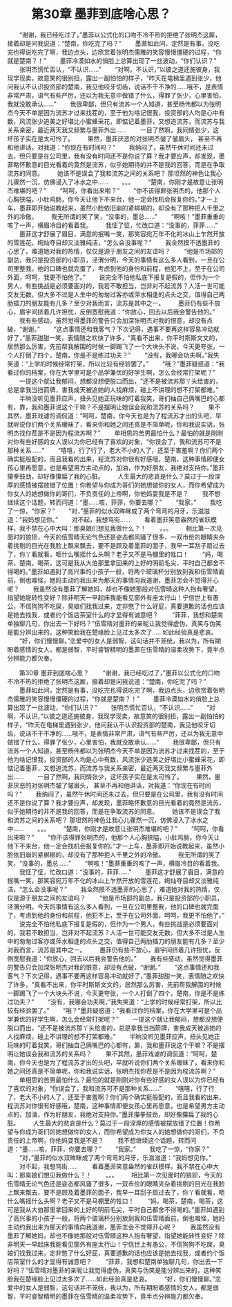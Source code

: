 # 　　第30章 墨菲到底啥心思？
　　“谢谢，我已经吃过了，”墨菲以公式化的口吻不冷不热的拒绝了张明杰这厮，接着却是问我说道：“楚南，你吃完了吗？”
　　墨菲如此问，定然是有事，没吃完也得说吃完了啊，我边点头，边欣赏着张明杰儒雅的笑容慢慢僵硬的过程，“你就是楚南？！”
　　墨菲冷漠如水的俏脸上总算出现了一丝波动，“你们认识？”
　　张明杰慌忙否认，“不认识……”
　　“对啊，不认识，”以彼之道还施彼身，我现学现卖，故意笑的很别扭，露出一副怕怕的样子，“昨天在电梯里遇到张少，他问我认不认识投资部的楚南，我见他咬牙切齿，说话不干不净的……哦不，是表情非常严肃，语气有些严厉，还以为我无意中做错了什么，得罪了张少，心里害怕，我就没敢承认……”
　　我很卑鄙，但只有流苏一个人知道，甚至杨伟都以为张明杰今天不单是因为流苏才过来找茬的，至于他为啥记恨我，投资部的人均是心中有数，风流张少追美之好堪比小蜜蜂采花，即惦记着墨菲，又想追流苏，而流苏与我关系亲密，最近两天我又频繁与墨菲外出……
　　一目了然啊，我同情张少，这坏孩子实在是太可怜了。
　　果然，墨菲厌恶的对张明杰皱了皱眉头， 甚至不再和他讲话，对我道：“你现在有时间吗？”
　　我纳闷了，虽然午休时间还未过去，但只要是在公司里，我有没有时间还不是你说了算？我才要应声，却发现，墨菲略怀歉意的目光看着的竟然是流苏，似乎她期待的并不是我的回答，而是在争取流苏的同意。
　　她该不是误会了我和流苏之间的关系吧？ 那坦然的神色让我心儿骤然一沉，仿佛浸入了冰水之中……
　　。。。
　　“楚南，你刚才是故意让张明杰难堪的吧？”
　　“呵呵，你看出来啦？”
　　“你不该得罪张明杰的，他那个人心胸狭隘，小肚鸡肠，你今天让他下不来台，他一定会找机会报复你的。”才一上车，墨菲即开始说教起来，虽然小脸依旧崩的紧梆梆的，却没有了那种拒人千里之外的冷傲。
　　我无所谓的笑了笑，“没事的，墨总……”
　　“啊咳！”墨菲重重的咳了一声，横眉冷目的看着我。
　　我怔了怔，忙改口道：“没事的，菲菲……”
　　墨菲这才舒展了眉目，满意的抿嘴一笑，那笑容宛万年不化的冰山上乍然开放的雪莲花，绚灿夺目却又淡雅纯洁，“怎么会没事呢？”
　　我全然摸不透墨菲的心思了，难道她对我的热情，仅仅是源于朋友之间的友谊吗？
　　“他是市场部的副总，我只是投资部的小职员，泾渭分明，今天的事情有这么多人看到，一旦在公司里整我，他的口碑也就完蛋了，考虑到他的身份和前程，他犯不上，至于在公司外面，呵呵，我更不怕他了。”
　　说完全不怕他私底下报复是假的，但作为一个男人，有些挑战是必须要面对的，我若不敢担当，岂非对不起流苏？人活一世可能交友无数，但大多不过是人生中的匆匆过客亦或萍水相逢的点头之交，值得自己两肋插刀的朋友能有几多？至少对我而言，流苏是其中之一。
　　墨菲仍有些不放心，眉宇间挤着几许担忧，反倒宽慰我道：“你放心，回去以后我会警告他的。”
　　我有些感动，虽然觉得墨菲的警告只会加深张明杰对我的恨意，却没有点破，“谢谢。”
　　“这点事情还和我客气？下次记得，遇事不要再这样容易冲动就好了，”墨菲甜甜一笑，表情随之欢快了许多，“真看不出来，你平时斯斯文文的，居然那么厉害，先前帮我解围的时候一脚踢飞了一个大块头不说，今天更夸张，一个人打倒了四个，楚南，你是不是练过功夫？”
　　“没有，我哪会功夫啊，”我失笑道：“上学的时候经常打架，所以比较有经验罢了。”
　　“哦？”墨菲疑惑道：“我看过你的档案，你在大学里可是个品学兼优的好学生啊，怎么会经常打架呢？”
　　一提这个就让我郁闷，想都没想便脱口而出，“还不是被流苏那丫头给害的，总是拿我当挡箭牌，害我成天被追她的人找麻烦，碰上不讲理的想不打架都难。”
　　半晌没听见墨菲应声，扭头见她正玩味的盯着我笑，哥们抽自己俩嘴巴的心都有，靠，我和墨菲说这个干嘛？不是摆明让她误会我和流苏的关系吗？
　　果不其然，墨菲戏谑的调侃道：“呵呵，楚南，你今天也是为了程流苏才出的头吧，早就听说你们两个关系暧昧了，看来你和她之间还真是不简单呢，你和我说实话，张明杰找你茬是不是因为程流苏啊？”
　　单相思的苦男最怕什么？最怕的就是刚刚对你有些好感的女人误以为你已经有了喜欢的对象，“你误会了，我和流苏可不是那种关系……”
　　“嘻嘻，行了行了，老大不小的人了，还至于害羞啊？你们两个确实挺般配的，而且我看的出来，程流苏对你很有好感哦，楚南，这种事情即便女孩心里再愿意，也是希望男方主动点的，加油，作为好朋友，我绝对支持你。”墨菲攥拳鼓劲，却好像攥扁了我的心脏。
　　人生最大的悲哀是什么？莫过于一段深厚的感情被摆放错了位置！你希望与你成为哥们的她想做你的女人，而你希望成为你女人的她想做你的哥们，不负责任的上帝啊，你他妈耍我是不是？
　　我不想继续这个话题，转而问道：“墨……咳，菲菲，你要去哪？”
　　“我家。”
　　我吃了一惊，“你家？”
　　“对，”墨菲的似水双眸眯成了两个弯弯的月牙，乐滋滋道：“我妈想见你。”
　　对不起，我想骂街……
　　看着墨菲笑意盎然的雀跃模样，我不禁在心中大叫：那臭娘们想见我做什么？！
　　。。。
　　相比第一次见面时的狼狈，今天的伍雪晴无论气色还是姿态都风骚了很多，一双市侩的眼睛夹杂着挑剔的目光在我脸上飘来飘去，要不是顾及着墨菲的面子，我早一耳刮子扇过去了，你丫看就看，咂什么嘴摇什么头啊？老子又不是马棚里的牲口！
　　“妈，喝茶，楚南，喝茶，这可是我从大伯那里拿回来的上好的明前毛尖，平时自己都舍不得喝的。”墨菲如遇到了高兴事的小孩子一般，将两个玻璃杯分别放到我和伍雪晴面前，倒也难怪，她妈主动约我出来为那天的事情向我道谢，墨菲怎会不觉得开心呢？
　　我虽然没有墨菲了解她妈，却也不像她那般对伍雪晴这种人抱有奢望，指望她能转性变好？除非明天一早起床我能看见窗外有座太行山！宁信世上有愚公，不信狗狗不吃屎，臭娘们找我过来，定非憋了什么好屁，真要道歉的话也应该是她去找我，或者约个饭店茶室什么的才显得有诚意吧？
　　“菲菲，我想和楚南单独聊几句，你出去一下好吗？”伍雪晴对墨菲的亲昵让我觉得虚伪，真笑与伪笑是能分辨出来的，这种笑脸我在楚缘脸上见过太多次了……如此经验真是悲哀。
　　“好，你们慢慢聊。”恋爱中的女人是弱智，这句话并不笼统，我以为，所有期盼着感情的女人，都是弱智，平时睿智精明的墨菲在伍雪晴的温柔攻势下，竟半点分辨能力都欠奉。

　　第30章 墨菲到底啥心思？
　　“谢谢，我已经吃过了，”墨菲以公式化的口吻不冷不热的拒绝了张明杰这厮，接着却是问我说道：“楚南，你吃完了吗？”
　　墨菲如此问，定然是有事，没吃完也得说吃完了啊，我边点头，边欣赏着张明杰儒雅的笑容慢慢僵硬的过程，“你就是楚南？！”
　　墨菲冷漠如水的俏脸上总算出现了一丝波动，“你们认识？”
　　张明杰慌忙否认，“不认识……”
　　“对啊，不认识，”以彼之道还施彼身，我现学现卖，故意笑的很别扭，露出一副怕怕的样子，“昨天在电梯里遇到张少，他问我认不认识投资部的楚南，我见他咬牙切齿，说话不干不净的……哦不，是表情非常严肃，语气有些严厉，还以为我无意中做错了什么，得罪了张少，心里害怕，我就没敢承认……”
　　我很卑鄙，但只有流苏一个人知道，甚至杨伟都以为张明杰今天不单是因为流苏才过来找茬的，至于他为啥记恨我，投资部的人均是心中有数，风流张少追美之好堪比小蜜蜂采花，即惦记着墨菲，又想追流苏，而流苏与我关系亲密，最近两天我又频繁与墨菲外出……
　　一目了然啊，我同情张少，这坏孩子实在是太可怜了。
　　果然，墨菲厌恶的对张明杰皱了皱眉头， 甚至不再和他讲话，对我道：“你现在有时间吗？”
　　我纳闷了，虽然午休时间还未过去，但只要是在公司里，我有没有时间还不是你说了算？我才要应声，却发现，墨菲略怀歉意的目光看着的竟然是流苏，似乎她期待的并不是我的回答，而是在争取流苏的同意。
　　她该不是误会了我和流苏之间的关系吧？ 那坦然的神色让我心儿骤然一沉，仿佛浸入了冰水之中……
　　。。。
　　“楚南，你刚才是故意让张明杰难堪的吧？”
　　“呵呵，你看出来啦？”
　　“你不该得罪张明杰的，他那个人心胸狭隘，小肚鸡肠，你今天让他下不来台，他一定会找机会报复你的。”才一上车，墨菲即开始说教起来，虽然小脸依旧崩的紧梆梆的，却没有了那种拒人千里之外的冷傲。
　　我无所谓的笑了笑，“没事的，墨总……”
　　“啊咳！”墨菲重重的咳了一声，横眉冷目的看着我。
　　我怔了怔，忙改口道：“没事的，菲菲……”
　　墨菲这才舒展了眉目，满意的抿嘴一笑，那笑容宛万年不化的冰山上乍然开放的雪莲花，绚灿夺目却又淡雅纯洁，“怎么会没事呢？”
　　我全然摸不透墨菲的心思了，难道她对我的热情，仅仅是源于朋友之间的友谊吗？
　　“他是市场部的副总，我只是投资部的小职员，泾渭分明，今天的事情有这么多人看到，一旦在公司里整我，他的口碑也就完蛋了，考虑到他的身份和前程，他犯不上，至于在公司外面，呵呵，我更不怕他了。”
　　说完全不怕他私底下报复是假的，但作为一个男人，有些挑战是必须要面对的，我若不敢担当，岂非对不起流苏？人活一世可能交友无数，但大多不过是人生中的匆匆过客亦或萍水相逢的点头之交，值得自己两肋插刀的朋友能有几多？至少对我而言，流苏是其中之一。
　　墨菲仍有些不放心，眉宇间挤着几许担忧，反倒宽慰我道：“你放心，回去以后我会警告他的。”
　　我有些感动，虽然觉得墨菲的警告只会加深张明杰对我的恨意，却没有点破，“谢谢。”
　　“这点事情还和我客气？下次记得，遇事不要再这样容易冲动就好了，”墨菲甜甜一笑，表情随之欢快了许多，“真看不出来，你平时斯斯文文的，居然那么厉害，先前帮我解围的时候一脚踢飞了一个大块头不说，今天更夸张，一个人打倒了四个，楚南，你是不是练过功夫？”
　　“没有，我哪会功夫啊，”我失笑道：“上学的时候经常打架，所以比较有经验罢了。”
　　“哦？”墨菲疑惑道：“我看过你的档案，你在大学里可是个品学兼优的好学生啊，怎么会经常打架呢？”
　　一提这个就让我郁闷，想都没想便脱口而出，“还不是被流苏那丫头给害的，总是拿我当挡箭牌，害我成天被追她的人找麻烦，碰上不讲理的想不打架都难。”
　　半晌没听见墨菲应声，扭头见她正玩味的盯着我笑，哥们抽自己俩嘴巴的心都有，靠，我和墨菲说这个干嘛？不是摆明让她误会我和流苏的关系吗？
　　果不其然，墨菲戏谑的调侃道：“呵呵，楚南，你今天也是为了程流苏才出的头吧，早就听说你们两个关系暧昧了，看来你和她之间还真是不简单呢，你和我说实话，张明杰找你茬是不是因为程流苏啊？”
　　单相思的苦男最怕什么？最怕的就是刚刚对你有些好感的女人误以为你已经有了喜欢的对象，“你误会了，我和流苏可不是那种关系……”
　　“嘻嘻，行了行了，老大不小的人了，还至于害羞啊？你们两个确实挺般配的，而且我看的出来，程流苏对你很有好感哦，楚南，这种事情即便女孩心里再愿意，也是希望男方主动点的，加油，作为好朋友，我绝对支持你。”墨菲攥拳鼓劲，却好像攥扁了我的心脏。
　　人生最大的悲哀是什么？莫过于一段深厚的感情被摆放错了位置！你希望与你成为哥们的她想做你的女人，而你希望成为你女人的她想做你的哥们，不负责任的上帝啊，你他妈耍我是不是？
　　我不想继续这个话题，转而问道：“墨……咳，菲菲，你要去哪？”
　　“我家。”
　　我吃了一惊，“你家？”
　　“对，”墨菲的似水双眸眯成了两个弯弯的月牙，乐滋滋道：“我妈想见你。”
　　对不起，我想骂街……
　　看着墨菲笑意盎然的雀跃模样，我不禁在心中大叫：那臭娘们想见我做什么？！
　　。。。
　　相比第一次见面时的狼狈，今天的伍雪晴无论气色还是姿态都风骚了很多，一双市侩的眼睛夹杂着挑剔的目光在我脸上飘来飘去，要不是顾及着墨菲的面子，我早一耳刮子扇过去了，你丫看就看，咂什么嘴摇什么头啊？老子又不是马棚里的牲口！
　　“妈，喝茶，楚南，喝茶，这可是我从大伯那里拿回来的上好的明前毛尖，平时自己都舍不得喝的。”墨菲如遇到了高兴事的小孩子一般，将两个玻璃杯分别放到我和伍雪晴面前，倒也难怪，她妈主动约我出来为那天的事情向我道谢，墨菲怎会不觉得开心呢？
　　我虽然没有墨菲了解她妈，却也不像她那般对伍雪晴这种人抱有奢望，指望她能转性变好？除非明天一早起床我能看见窗外有座太行山！宁信世上有愚公，不信狗狗不吃屎，臭娘们找我过来，定非憋了什么好屁，真要道歉的话也应该是她去找我，或者约个饭店茶室什么的才显得有诚意吧？
　　“菲菲，我想和楚南单独聊几句，你出去一下好吗？”伍雪晴对墨菲的亲昵让我觉得虚伪，真笑与伪笑是能分辨出来的，这种笑脸我在楚缘脸上见过太多次了……如此经验真是悲哀。
　　“好，你们慢慢聊。”恋爱中的女人是弱智，这句话并不笼统，我以为，所有期盼着感情的女人，都是弱智，平时睿智精明的墨菲在伍雪晴的温柔攻势下，竟半点分辨能力都欠奉。
